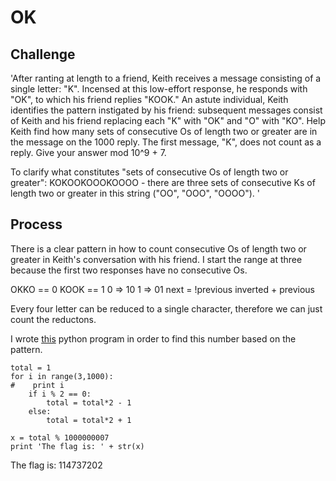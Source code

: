 # OK

## Challenge

'After ranting at length to a friend, Keith receives a message consisting of a single letter: "K". Incensed at this low-effort response, he responds with "OK", to which his friend replies "KOOK." An astute individual, Keith identifies the pattern instigated by his friend: subsequent messages consist of Keith and his friend replacing each "K" with "OK" and "O" with "KO". Help Keith find how many sets of consecutive Os of length two or greater are in the message on the 1000 reply. The first message, "K", does not count as a reply. Give your answer mod 10^9 + 7.

To clarify what constitutes "sets of consecutive Os of length two or greater": 
KOKOOKOOOKOOOO - there are three sets of consecutive Ks of length two or greater in this string ("OO", "OOO", "OOOO"). '

## Process

There is a clear pattern in how to count consecutive Os of length two or greater in Keith's conversation with his friend. I start the range at three because the first two responses have no consecutive Os. 

OKKO == 0
KOOK == 1
0 => 10
1 => 01
next = !previous inverted + previous

Every four letter can be reduced to a single character, therefore we can just count the reductons.


I wrote [this](ok.py) python program in order to find this number based on the pattern.
```
total = 1
for i in range(3,1000):
#    print i
    if i % 2 == 0:
        total = total*2 - 1
    else:
        total = total*2 + 1

x = total % 1000000007
print 'The flag is: ' + str(x)
```
The flag is: 114737202
